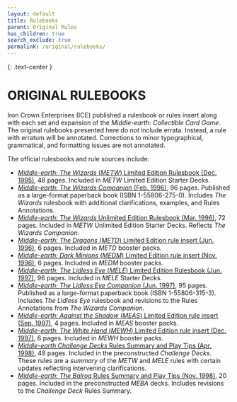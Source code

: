 ```yaml
---
layout: default
title: Rulebooks
parent: Original Rules
has_children: true
search_exclude: true
permalink: /original/rulebooks/
---
```


{: .text-center }
# ORIGINAL RULEBOOKS

Iron Crown Enterprises (ICE) published a rulesbook or rules insert along with each set and expansion of the _Middle-earth: Collectible Card Game_. The original rulebooks presented here do _not_ include errata. Instead, a rule with erratum will be annotated. Corrections to minor typographical, grammatical, and formatting issues are not annotated. 

The official rulesbooks and rule sources include:

 - [_Middle-earth: The Wizards_ (_METW_) Limited Edition Rulesbook (Dec. 1995)](the-wizards-limited.md), 48 pages. Included in _METW_ Limited Edition Starter Decks.
 - [_Middle-earth: The Wizards Companion_ (Feb. 1996)](wizards-companion-rules.md), 96 pages. Published as a large-format paperback book (ISBN 1-55806-275-0). Includes _The Wizards_ rulesbook with additional clarifications, examples, and Rules Annotations. 
 - [_Middle-earth: The Wizards_ Unlimited Edition Rulesbook (Mar. 1996)](the-wizards-unlimited.md), 72 pages. Included in _METW_ Unlimited Edition Starter Decks. Reflects _The Wizards Companion_.
 - [_Middle-earth: The Dragons_ (_METD_) Limited Edition rule insert (Jun. 1996)](the-dragons.md), 6 pages. Included in _METD_ booster packs.
 - [_Middle-earth: Dark Minions_ (_MEDM_) Limited Edition rule insert (Nov. 1996)](dark-minions.md), 6 pages. Included in _MEDM_ booster packs.
 - [_Middle-earth: The Lidless Eye_ (_MELE_) Limited Edition Rulesbook (Jun. 1997)](the-lidless-eye.md), 96 pages. Included in _MELE_ Starter Decks.
 - [_Middle-earth: The Lidless Eye Companion_ (Jun. 1997)](the-lidless-eye-companion-rules.md), 95 pages. Published as a large-format paperback book (ISBN 1-55806-315-3). Includes _The Lidless Eye_ rulesbook and revisions to the Rules Annotations from _The Wizards Companion_. 
 - [_Middle-earth: Against the Shadow_ (_MEAS_) Limited Edition rule insert (Sep. 1997)](against-the-shadow.md), 4 pages. Included in _MEAS_ booster packs.
 - [_Middle-earth: The White Hand_ (_MEWH_) Limited Edition rule insert (Dec. 1997)](the-white-hand.md), 6 pages. Included in _MEWH_ booster packs.
 - [_Middle-earth Challenge Decks_ Rules Summary and Play Tips (Apr. 1998)](challenge-decks.md), 48 pages. Included in the preconstructed _Challenge Decks_. These rules are a _summary_ of the _METW_ and _MELE_ rules with certain updates reflecting intervening clarifications.
 - [_Middle-earth: The Balrog_ Rules Summary and Play Tips (Nov. 1998)](the-balrog.md), 20 pages. Included in the preconstructed _MEBA_ decks. Includes revisions to the _Challenge Deck_ Rules Summary.
